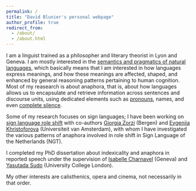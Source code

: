 ```yaml
---
permalink: /
title: "David Blunier's personal webpage"
author_profile: true
redirect_from: 
  - /about/
  - /about.html
---
```


I am a linguist trained as a philosopher and literary theorist in Lyon and Geneva. I am mostly interested in the [semantics and pragmatics of natural languages](https://ling.auf.net/lingbuzz/002545), which basically means that I am interested in how languages express meanings, and how these meanings are affected, shaped, and enhanced by general reasoning patterns pertaining to human cognition. Most of my reasearch is about anaphora, that is, about how languages allows us to encapsulate and retrieve information across sentences and discourse units, using dedicated elements such as [pronouns](https://semanticsarchive.net/Archive/Dg4YzMwY/buring.HSK.pronouns.07.pdf), names, and even [complete silence](https://home.uchicago.edu/merchant/pubs/ellipsis.revised.pdf).

Some of my research focuses on sign languages; I have been working on [sign language role shift](https://www.youtube.com/watch?v=r5tWMG7wqFY) with co-authors [Giorgia Zorzi](https://giorgiazorzi.com//) (Bergen) and [Evgeniia Khristoforova](https://www.uva.nl/en/profile/k/h/e.khristoforova/e.khristoforova.html?cb) (Universiteit van Amsterdam), with whom I have investigated the various patterns of anaphora involved in role shift in Sign Language of the Netherlands (NGT).

I completed my PhD dissertation about indexicality and anaphora in reported speech under the supervision of [Isabelle Charnavel](https://sites.google.com/site/isabellecharnavel/home) (Geneva) and [Yasutada Sudo](https://www.ucl.ac.uk/~ucjtudo/) (University College London).

My other interests are calisthenics, opera and cinema, not necessarily in that order.
